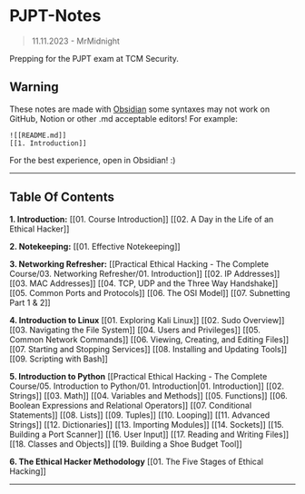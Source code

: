 # PJPT-Notes
>11.11.2023 - 
>MrMidnight

Prepping for the PJPT exam at TCM Security.
## Warning
These notes are made with [Obsidian](https://obsidian.md) some syntaxes may not work on GitHub, Notion or other .md acceptable editors! For example:
```
![[README.md]]
[[1. Introduction]]
```
For the best experience, open in Obsidian! :)

---
## Table Of Contents

**1. Introduction:**
[[01. Course Introduction]]
[[02. A Day in the Life of an Ethical Hacker]]

**2. Notekeeping:**
[[01. Effective Notekeeping]]

**3. Networking Refresher:**
[[Practical Ethical Hacking - The Complete Course/03. Networking Refresher/01. Introduction]]
[[02. IP Addresses]]
[[03. MAC Addresses]]
[[04. TCP, UDP and the Three Way Handshake]]
[[05. Common Ports and Protocols]]
[[06. The OSI Model]]
[[07. Subnetting Part 1 & 2]]

**4. Introduction to Linux**
[[01. Exploring Kali Linux]]
[[02. Sudo Overview]]
[[03. Navigating the File System]]
[[04. Users and Privileges]]
[[05. Common Network Commands]]
[[06. Viewing, Creating, and Editing Files]]
[[07. Starting and Stopping Services]]
[[08. Installing and Updating Tools]]
[[09. Scripting with Bash]]

**5. Introduction to Python**
[[Practical Ethical Hacking - The Complete Course/05. Introduction to Python/01. Introduction|01. Introduction]]
[[02. Strings]]
[[03. Math]]
[[04. Variables and Methods]]
[[05. Functions]]
[[06. Boolean Expressions and Relational Operators]]
[[07.  Conditional Statements]]
[[08. Lists]]
[[09. Tuples]]
[[10. Looping]]
[[11. Advanced Strings]]
[[12. Dictionaries]]
[[13. Importing Modules]]
[[14. Sockets]]
[[15. Building a Port Scanner]]
[[16.  User Input]]
[[17. Reading and Writing Files]]
[[18. Classes and Objects]]
[[19. Building a Shoe Budget Tool]]

**6. The Ethical Hacker Methodology**
[[01. The Five Stages of Ethical Hacking]]

---

